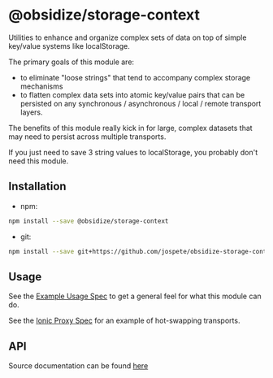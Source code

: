 # @obsidize/storage-context

Utilities to enhance and organize complex sets of data on top of simple key/value systems like localStorage.

The primary goals of this module are:

- to eliminate "loose strings" that tend to accompany complex storage mechanisms
- to flatten complex data sets into atomic key/value pairs that can be persisted on any synchronous / asynchronous / local / remote transport layers.

The benefits of this module really kick in for large, complex datasets that may need to persist across multiple transports.

If you just need to save 3 string values to localStorage, you probably don't need this module.

## Installation

- npm:

```bash
npm install --save @obsidize/storage-context
```

- git:

```bash
npm install --save git+https://github.com/jospete/obsidize-storage-context.git
```

## Usage

See the [Example Usage Spec](https://github.com/jospete/obsidize-storage-context/blob/master/tests/example-usage.spec.ts) to get a general feel for what this module can do.

See the [Ionic Proxy Spec](https://github.com/jospete/obsidize-storage-context/blob/master/tests/example-ionic-storage-proxy.spec.ts) for an example of hot-swapping transports.

## API

Source documentation can be found [here](https://jospete.github.io/obsidize-storage-context/)